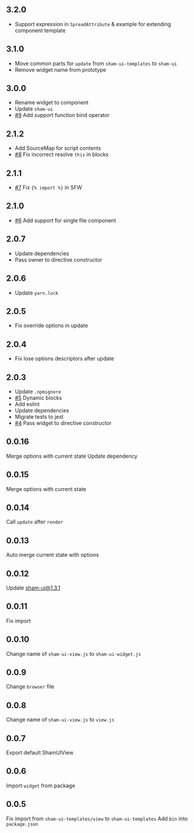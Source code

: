 ## 3.2.0
* Support expression in `SpreadAttribute` & example for extending component template 

## 3.1.0
* Move common parts for `update` from `sham-ui-templates` to `sham-ui`
* Remove widget name from prototype

## 3.0.0
* Rename widget to component
* Update `sham-ui`
* [#9](https://github.com/sham-ui/sham-ui-templates/issues/9) Add support function bind operator

## 2.1.2
* Add SourceMap for script contents
* [#8](https://github.com/sham-ui/sham-ui-templates/issues/8) Fix incorrect resolve `this` in blocks

## 2.1.1
* [#7](https://github.com/sham-ui/sham-ui-templates/issues/7) Fix `{% import %}` in SFW 

## 2.1.0
* [#6](https://github.com/sham-ui/sham-ui-templates/issues/6) Add support for single file component

## 2.0.7
* Update dependencies
* Pass owner to directive constructor

## 2.0.6
* Update `yarn.lock`

## 2.0.5
* Fix override options in update

## 2.0.4
* Fix lose options descriptors after update

## 2.0.3
* Update `.npmignore`
* [#5](https://github.com/sham-ui/sham-ui-templates/issues/5) Dynamic blocks
* Add eslint
* Update dependencies
* Migrate tests to jest
* [#4](https://github.com/sham-ui/sham-ui-templates/issues/4) Pass widget to directive constructor 

## 0.0.16
Merge options with current state
Update dependency

## 0.0.15
Merge options with current state

## 0.0.14
Call `update` after `render` 

## 0.0.13
Auto merge current state with options

## 0.0.12
Update sham-ui@1.3.1

## 0.0.11
Fix import

## 0.0.10
Change name of `sham-ui-view.js` to `sham-ui-widget.js`

## 0.0.9
Change `browser` file

## 0.0.8
Change name of `sham-ui-view.js` to `view.js`

## 0.0.7
Export default ShamUIView

## 0.0.6
Import `widget` from package

## 0.0.5
Fix import from `sham-ui-templates/view` to `sham-ui-templates`
Add `bin` into `package.json`
